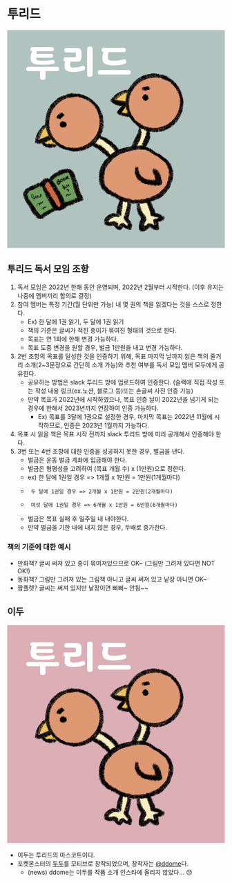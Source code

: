 # 투리드
![](2head_blue_with_book.png)

## 투리드 독서 모임 조항

1. 독서 모임은 2022년 한해 동안 운영되며, 2022년 2월부터 시작한다. (이후 유지는 나중에 멤버끼리 합의로 결정)
2. 참여 멤버는 특정 기간(월 단위만 가능) 내 몇 권의 책을 읽겠다는 것을 스스로 정한다.
    - Ex) 한 달에 1권 읽기, 두 달에 1권 읽기
    - 책의 기준은 글씨가 적힌 종이가 묶여진 형태의 것으로 한다.
    - 목표는 연 1회에 한해 변경 가능하다.
    - 목표 도중 변경을 원할 경우, 벌금 1만원을 내고 변경 가능하다.
3. 2번 조항의 목표를 달성한 것을 인증하기 위해, 목표 마지막 날까지 읽은 책의 줄거리 소개(2~3문장으로 간단히 소개 가능)와 추천 여부를 독서 모임 멤버 모두에게 공유한다.
    - 공유하는 방법은 slack 투리드 방에 업로드하여 인증한다. (슬랙에 직접 작성 또는 작성 내용 링크(ex.노션, 블로그 등)또는 손글씨 사진 인증 가능)
    - 만약 목표가 2022년에 시작하였으나, 목표 인증 날이 2022년을 넘기게 되는 경우에 한해서 2023년까지 연장하여 인증 가능하다.
        - Ex) 목표를 3달에 1권으로 설정한 경우, 마지막 목표는 2022년 11월에 시작하므로, 인증은 2023년 1월까지 가능하다.
4. 목표 시 읽을 책은 목표 시작 전까지 slack 투리드 방에 미리 공개해서 인증해야 한다.
5. 3번 또는 4번 조항에 대한 인증을 성공하지 못한 경우, 벌금을 낸다.
    - 벌금은 운동 벌금 계좌에 입금해야 한다.
    - 벌금은 형평성을 고려하여 (목표 개월 수) x (1만원)으로 정한다.
    -  ex) 한 달에 1권일 경우 => 1개월 x 1만원 = 1만원(1개월마다)
    -      두 달에 1권일 경우 => 2개월 x 1만원 = 2만원(2개월마다)
    -      여섯 달에 1권일 경우 => 6개월 x 1만원 = 6만원(6개월마다)
    - 벌금은 목표 실패 후 일주일 내 내야한다.
    -   만약 벌금을 기한 내에 내지 않은 경우, 두배로 증가한다.
    



### 책의 기준에 대한 예시
- 만화책? 글씨 써져 있고 종이 묶여져있으므로 OK~ (그림만 그려져 있다면 NOT OK!)
- 동화책? 그림만 그려져 있는 그림책 아니고 글씨 써져 있고 낱장 아니면 OK~
- 팜플렛? 글씨는 써져 있지만 낱장이면 삐삐~ 안됨~~


## 이두
![](2head_pink.png)
- 이두는 투리드의 마스코트이다.
- 포켓몬스터의 [두두](https://pokemon.fandom.com/ko/wiki/%EB%91%90%EB%91%90_\(%ED%8F%AC%EC%BC%93%EB%AA%AC\))를 모티브로 창작되었으며, 창작자는 [@ddome](https://www.instagram.com/ddome09876/)다.
    - (news) ddome는 이두를 작품 소개 인스타에 올리지 않았다... 😞
